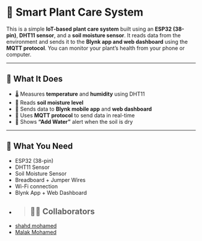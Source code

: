 # 🌿 Smart Plant Care System

This is a simple **IoT-based plant care system** built using an **ESP32 (38-pin)**, **DHT11 sensor**, and a **soil moisture sensor**. It reads data from the environment and sends it to the **Blynk app and web dashboard** using the **MQTT protocol**. You can monitor your plant’s health from your phone or computer.

---

## 🔧 What It Does

- 🌡️ Measures **temperature** and **humidity** using DHT11
- 🌱 Reads **soil moisture level**
- 📲 Sends data to **Blynk mobile app** and **web dashboard**
- 📡 Uses **MQTT protocol** to send data in real-time
- 🚨 Shows **“Add Water”** alert when the soil is dry

---

## 🧰 What You Need

- ESP32 (38-pin)
- DHT11 Sensor
- Soil Moisture Sensor
- Breadboard + Jumper Wires
- Wi-Fi connection
- Blynk App + Web Dashboard
- > ## 👨‍💻 Collaborators
- [shahd mohamed](https://github.com/S231-NET)
- [Malak Mohamed](https://github.com/Malak0Ahmed)

